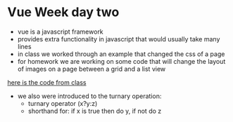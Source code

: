 # Vue Week day two

* vue is a javascript framework 
* provides extra functionality in javascript that would usually take many lines
* in class we worked through an example that changed the css of a page
* for homework we are working on some code that will change the layout of images on a page between a grid and a list view

[here is the code from class](https://github.com/bootcamp-f17/vue-navigation-menu)

* we also were introduced to the turnary operation:
	- turnary operator (x?y:z)
	- shorthand for: if x is true then do y, if not do z